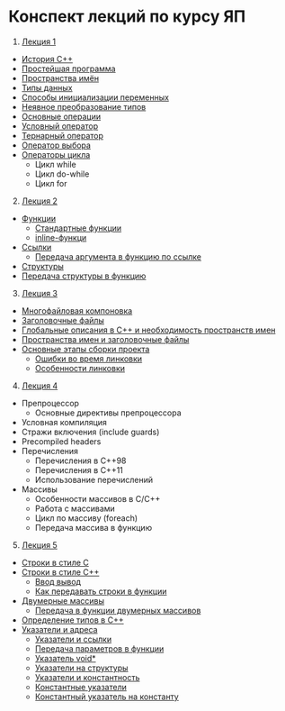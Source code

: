 Конспект лекций по курсу ЯП
=====================

1. [Лекция 1](/lecture_01.md)
  * [История C++](/lecture_01.md#%D0%98%D1%81%D1%82%D0%BE%D1%80%D0%B8%D1%8F-c)
  * [Простейшая программа](/lecture_01.md#%D0%9F%D1%80%D0%BE%D1%81%D1%82%D0%B5%D0%B9%D1%88%D0%B0%D1%8F-%D0%BF%D1%80%D0%BE%D0%B3%D1%80%D0%B0%D0%BC%D0%BC%D0%B0)
  * [Пространства имён](/lecture_01.md#%D0%9F%D1%80%D0%BE%D1%81%D1%82%D1%80%D0%B0%D0%BD%D1%81%D1%82%D0%B2%D0%B0-%D0%B8%D0%BC%D0%B5%D0%BD)
  * [Типы данных](/lecture_01.md#%D0%A2%D0%B8%D0%BF%D1%8B-%D0%B4%D0%B0%D0%BD%D0%BD%D1%8B%D1%85)
  * [Способы инициализации переменных](/lecture_01.md#%D0%A1%D0%BF%D0%BE%D1%81%D0%BE%D0%B1%D1%8B-%D0%B8%D0%BD%D0%B8%D1%86%D0%B8%D0%B0%D0%BB%D0%B8%D0%B7%D0%B0%D1%86%D0%B8%D0%B8-%D0%BF%D0%B5%D1%80%D0%B5%D0%BC%D0%B5%D0%BD%D0%BD%D1%8B%D1%85)
  * [Неявное преобразование типов](/lecture_01.md#%D0%9D%D0%B5%D1%8F%D0%B2%D0%BD%D0%BE%D0%B5-%D0%BF%D1%80%D0%B5%D0%BE%D0%B1%D1%80%D0%B0%D0%B7%D0%BE%D0%B2%D0%B0%D0%BD%D0%B8%D0%B5-%D1%82%D0%B8%D0%BF%D0%BE%D0%B2)
  * [Основные операции](/lecture_01.md#%D0%9E%D1%81%D0%BD%D0%BE%D0%B2%D0%BD%D1%8B%D0%B5-%D0%BE%D0%BF%D0%B5%D1%80%D0%B0%D1%86%D0%B8%D0%B8)
  * [Условный оператор](/lecture_01.md#%D0%A3%D1%81%D0%BB%D0%BE%D0%B2%D0%BD%D1%8B%D0%B9-%D0%BE%D0%BF%D0%B5%D1%80%D0%B0%D1%82%D0%BE%D1%80)
  * [Тернарный оператор](/lecture_01.md#%D0%A2%D0%B5%D1%80%D0%BD%D0%B0%D1%80%D0%BD%D1%8B%D0%B9-%D0%BE%D0%BF%D0%B5%D1%80%D0%B0%D1%82%D0%BE%D1%80)
  * [Оператор выбора](/lecture_01.md#%D0%9E%D0%BF%D0%B5%D1%80%D0%B0%D1%82%D0%BE%D1%80-%D0%B2%D1%8B%D0%B1%D0%BE%D1%80%D0%B0)
  * [Операторы цикла](/lecture_01.md#%D0%9E%D0%BF%D0%B5%D1%80%D0%B0%D1%82%D0%BE%D1%80%D1%8B-%D1%86%D0%B8%D0%BA%D0%BB%D0%B0)
    * Цикл while
    * Цикл do-while
    * Цикл for


2. [Лекция 2](/lecture_02.md#%D0%9B%D0%B5%D0%BA%D1%86%D0%B8%D1%8F-2)
  * [Функции](/lecture_02.md#%D0%A4%D1%83%D0%BD%D0%BA%D1%86%D0%B8%D0%B8)
    * [Стандартные функции](/lecture_02.md#%D0%A1%D1%82%D0%B0%D0%BD%D0%B4%D0%B0%D1%80%D1%82%D0%BD%D1%8B%D0%B5-%D1%84%D1%83%D0%BD%D0%BA%D1%86%D0%B8%D0%B8)
    * [inline-функци](/lecture_02.md#inline-%D1%84%D1%83%D0%BD%D0%BA%D1%86%D0%B8%D0%B8)
  * [Ссылки](/lecture_02.md#%D0%A1%D1%81%D1%8B%D0%BB%D0%BA%D0%B8)
    * [Передача аргумента в функцию по ссылке](/lecture_02.md#%D0%9F%D0%B5%D1%80%D0%B5%D0%B4%D0%B0%D1%87%D0%B0-%D0%B0%D1%80%D0%B3%D1%83%D0%BC%D0%B5%D0%BD%D1%82%D0%B0-%D0%B2-%D1%84%D1%83%D0%BD%D0%BA%D1%86%D0%B8%D1%8E-%D0%BF%D0%BE-%D1%81%D1%81%D1%8B%D0%BB%D0%BA%D0%B5)
  * [Структуры](/lecture_02.md#%D0%A1%D1%82%D1%80%D1%83%D0%BA%D1%82%D1%83%D1%80%D1%8B)
  * [Передача структуры в функцию](/lecture_02.md#%D0%9F%D0%B5%D1%80%D0%B5%D0%B4%D0%B0%D1%87%D0%B0-%D1%81%D1%82%D1%80%D1%83%D0%BA%D1%82%D1%83%D1%80%D1%8B-%D0%B2-%D1%84%D1%83%D0%BD%D0%BA%D1%86%D0%B8%D1%8E)


3. [Лекция 3](/lecture_03.md#%D0%9B%D0%B5%D0%BA%D1%86%D0%B8%D1%8F-3)
  * [Многофайловая компоновка](/lecture_03.md#%D0%9C%D0%BD%D0%BE%D0%B3%D0%BE%D1%84%D0%B0%D0%B9%D0%BB%D0%BE%D0%B2%D0%B0%D1%8F-%D0%BA%D0%BE%D0%BC%D0%BF%D0%BE%D0%BD%D0%BE%D0%B2%D0%BA%D0%B0)
  * [Заголовочные файлы](/lecture_03.md#%D0%97%D0%B0%D0%B3%D0%BE%D0%BB%D0%BE%D0%B2%D0%BE%D1%87%D0%BD%D1%8B%D0%B5-%D1%84%D0%B0%D0%B9%D0%BB%D1%8B)
  * [Глобальные описания в C++ и необходимость пространств имен](/lecture_03.md#%D0%93%D0%BB%D0%BE%D0%B1%D0%B0%D0%BB%D1%8C%D0%BD%D1%8B%D0%B5-%D0%BE%D0%BF%D0%B8%D1%81%D0%B0%D0%BD%D0%B8%D1%8F-%D0%B2-c-%D0%B8-%D0%BD%D0%B5%D0%BE%D0%B1%D1%85%D0%BE%D0%B4%D0%B8%D0%BC%D0%BE%D1%81%D1%82%D1%8C-%D0%BF%D1%80%D0%BE%D1%81%D1%82%D1%80%D0%B0%D0%BD%D1%81%D1%82%D0%B2-%D0%B8%D0%BC%D0%B5%D0%BD)
  * [Пространства имен и заголовочные файлы](/lecture_03.md#%D0%9F%D1%80%D0%BE%D1%81%D1%82%D1%80%D0%B0%D0%BD%D1%81%D1%82%D0%B2%D0%B0-%D0%B8%D0%BC%D0%B5%D0%BD-%D0%B8-%D0%B7%D0%B0%D0%B3%D0%BE%D0%BB%D0%BE%D0%B2%D0%BE%D1%87%D0%BD%D1%8B%D0%B5-%D1%84%D0%B0%D0%B9%D0%BB%D1%8B)
  * [Основные этапы сборки проекта](/lecture_03.md#%D0%9E%D1%81%D0%BD%D0%BE%D0%B2%D0%BD%D1%8B%D0%B5-%D1%8D%D1%82%D0%B0%D0%BF%D1%8B-%D1%81%D0%B1%D0%BE%D1%80%D0%BA%D0%B8-%D0%BF%D1%80%D0%BE%D0%B5%D0%BA%D1%82%D0%B0)
    * [Ошибки во время линковки](/lecture_03.md#%D0%9E%D1%88%D0%B8%D0%B1%D0%BA%D0%B8-%D0%B2%D0%BE-%D0%B2%D1%80%D0%B5%D0%BC%D1%8F-%D0%BB%D0%B8%D0%BD%D0%BA%D0%BE%D0%B2%D0%BA%D0%B8)
    * [Особенности линковки](/lecture_03.md#%D0%9E%D1%81%D0%BE%D0%B1%D0%B5%D0%BD%D0%BD%D0%BE%D1%81%D1%82%D0%B8-%D0%BB%D0%B8%D0%BD%D0%BA%D0%BE%D0%B2%D0%BA%D0%B8)


4. [Лекция 4](/lecture_04.md#%D0%9B%D0%B5%D0%BA%D1%86%D0%B8%D1%8F-4)
  * Препроцессор
    * Основные директивы препроцессора
  * Условная компиляция
  * Стражи включения (include guards)
  * Precompiled headers
  * Перечисления
    * Перечисления в C++98
    * Перечисления в C++11
    * Использование перечислений
  * Массивы
    * Особенности массивов в С/C++
    * Работа с массивами
    * Цикл по массиву (foreach)
    * Передача массива в функцию


5. [Лекция 5](/lecture_05.md#%D0%9B%D0%B5%D0%BA%D1%86%D0%B8%D1%8F-5)
  * [Строки в стиле C](/lecture_05.md#%D0%A1%D1%82%D1%80%D0%BE%D0%BA%D0%B8-%D0%B2-%D1%81%D1%82%D0%B8%D0%BB%D0%B5-c)
  * [Строки в стиле C++](/lecture_05.md#%D0%A1%D1%82%D1%80%D0%BE%D0%BA%D0%B8-%D0%B2-%D1%81%D1%82%D0%B8%D0%BB%D0%B5-c-1)
    * [Ввод вывод](/lecture_05.md#%D0%92%D0%B2%D0%BE%D0%B4-%D0%B2%D1%8B%D0%B2%D0%BE%D0%B4)
    * [Как передавать строки в функции](/lecture_05.md#%D0%9A%D0%B0%D0%BA-%D0%BF%D0%B5%D1%80%D0%B5%D0%B4%D0%B0%D0%B2%D0%B0%D1%82%D1%8C-%D0%B2-%D1%84%D1%83%D0%BD%D0%BA%D1%86%D0%B8%D0%B8-c-%D0%B8-c-%D1%81%D1%82%D1%80%D0%BE%D0%BA%D0%B8)
  * [Двумерные массивы](/lecture_05.md#%D0%94%D0%B2%D1%83%D0%BC%D0%B5%D1%80%D0%BD%D1%8B%D0%B5-%D0%BC%D0%B0%D1%81%D1%81%D0%B8%D0%B2%D1%8B)
    * [Передача в функции двумерных массивов](/lecture_05.md#%D0%9F%D0%B5%D1%80%D0%B5%D0%B4%D0%B0%D1%87%D0%B0-%D0%B2-%D1%84%D1%83%D0%BD%D0%BA%D1%86%D0%B8%D0%B8-%D0%B4%D0%B2%D1%83%D0%BC%D0%B5%D1%80%D0%BD%D1%8B%D1%85-%D0%BC%D0%B0%D1%81%D1%81%D0%B8%D0%B2%D0%BE%D0%B2)
  * [Определение типов в C++](/lecture_05.md#%D0%9E%D0%BF%D1%80%D0%B5%D0%B4%D0%B5%D0%BB%D0%B5%D0%BD%D0%B8%D0%B5-%D1%82%D0%B8%D0%BF%D0%BE%D0%B2-%D0%B2-c)
  * [Указатели и адреса](/lecture_05.md#%D0%A3%D0%BA%D0%B0%D0%B7%D0%B0%D1%82%D0%B5%D0%BB%D0%B8-%D0%B8-%D0%B0%D0%B4%D1%80%D0%B5%D1%81%D0%B0)
    * [Указатели и ссылки](/lecture_05.md#%D0%A3%D0%BA%D0%B0%D0%B7%D0%B0%D1%82%D0%B5%D0%BB%D0%B8-%D0%B8-%D1%81%D1%81%D1%8B%D0%BB%D0%BA%D0%B8)
    * [Передача параметров в функции](/lecture_05.md#%D0%9F%D0%B5%D1%80%D0%B5%D0%B4%D0%B0%D1%87%D0%B0-%D0%BF%D0%B0%D1%80%D0%B0%D0%BC%D0%B5%D1%82%D1%80%D0%BE%D0%B2-%D0%B2-%D1%84%D1%83%D0%BD%D0%BA%D1%86%D0%B8%D0%B8)
    * [Указатель void\*](/lecture_05.md#%D0%A3%D0%BA%D0%B0%D0%B7%D0%B0%D1%82%D0%B5%D0%BB%D1%8C-void)
    * [Указатели на структуры](/lecture_05.md#%D0%A3%D0%BA%D0%B0%D0%B7%D0%B0%D1%82%D0%B5%D0%BB%D0%B8-%D0%BD%D0%B0-%D1%81%D1%82%D1%80%D1%83%D0%BA%D1%82%D1%83%D1%80%D1%8B)
    * [Указатели и константность](/lecture_05.md#%D0%A3%D0%BA%D0%B0%D0%B7%D0%B0%D1%82%D0%B5%D0%BB%D0%B8-%D0%B8-%D0%BA%D0%BE%D0%BD%D1%81%D1%82%D0%B0%D0%BD%D1%82%D0%BD%D0%BE%D1%81%D1%82%D1%8C)
    * [Константные указатели](/lecture_05.md#%D0%9A%D0%BE%D0%BD%D1%81%D1%82%D0%B0%D0%BD%D1%82%D0%BD%D1%8B%D0%B5-%D1%83%D0%BA%D0%B0%D0%B7%D0%B0%D1%82%D0%B5%D0%BB%D0%B8)
    * [Константный указатель на константу](/lecture_05.md#%D0%9A%D0%BE%D0%BD%D1%81%D1%82%D0%B0%D0%BD%D1%82%D0%BD%D1%8B%D0%B9-%D1%83%D0%BA%D0%B0%D0%B7%D0%B0%D1%82%D0%B5%D0%BB%D1%8C-%D0%BD%D0%B0-%D0%BA%D0%BE%D0%BD%D1%81%D1%82%D0%B0%D0%BD%D1%82%D1%83)
